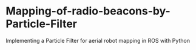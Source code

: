 # Mapping-of-radio-beacons-by-Particle-Filter
Implementing a Particle Filter for aerial robot mapping in ROS with Python
